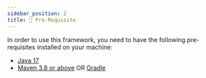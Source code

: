 ```yaml
---
sidebar_position: 2
title: 🚩 Pre-Requisite
---
```


In order to use this framework, you need to have the following pre-requisites installed on your machine:

- [Java 17][jdk17]
- [Maven 3.8 or above][maven] OR [Gradle][gradle]

[jdk17]: https://adoptium.net/temurin/releases/
[maven]: https://maven.apache.org/install.html
[gradle]: https://gradle.org/install/index.html

